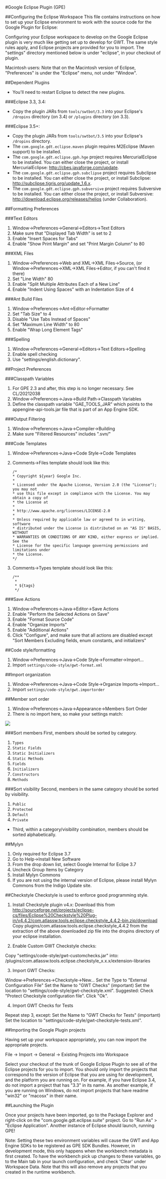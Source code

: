 #Google Eclipse Plugin (GPE)

##Configuring the Eclipse Workspace
This file contains instructions on how to set up your Eclipse environment to
work with the source code for the Google Plugin for Eclipse:

Configuring your Eclipse workspace to develop on the Google Eclipse plugin is very
much like getting set up to develop for GWT. The same style rules apply, and
Eclipse projects are provided for you to import. The "settings" directory
mentioned below is under "eclipse", in your checkout of plugin.

Macintosh users: Note that on the Macintosh version of Eclipse, "Preferences"
is under the "Eclipse" menu, not under "Window".

##Dependent Plugins

* You'll need to restart Eclipse to detect the new plugins.

###Eclipse 3.3, 3.4:

* Copy the plugin JARs from `tools/swtbot/3.3` into your Eclipse's `/dropins` directory (on 3.4)
or `/plugins` directory (on 3.3).  

###Eclipse 3.5+:

* Copy the plugin JARs from `tools/swtbot/3.5` into your Eclipse's `/dropins` directory.
* The `com.google.gdt.eclipse.maven` plugin requires M2Eclipse (Maven support) to be installed.
* The `com.google.gdt.eclipse.gph.hge` project requires MercurialEclipse to be installed. You can either
close the project, or install MercurialEclipse: http://cbes.javaforge.com/update.
* The `com.google.gdt.eclipse.gph.subclipse` project requires Subclipse to be installed. You can either
close the project, or install Subclipse: http://subclipse.tigris.org/update_1.6.x.
* The `com.google.gdt.eclipse.gph.subversive` project requires Subversive to be installed. You can either
close the project, or install Subversive: http://download.eclipse.org/releases/helios (under Collaboration).


##Formatting Preferences

###Text Editors
1. Window->Preferences->General->Editors->Text Editors
2. Make sure that "Displayed Tab Width" is set to 2
3. Enable "Insert Spaces for Tabs"
4. Enable "Show Print Margin" and set "Print Margin Column" to 80

###XML Files
1. Window->Preferences->Web and XML->XML Files->Source, (or Window->Preferences->XML->XML Files->Editor, if you can't find it there)
2. Set "Line Width" 80
3. Enable "Split Multiple Attributes Each of a New Line"
4. Enable "Indent Using Spaces" with an Indentation Size of 4

###Ant Build Files
1. Window->Preferences->Ant->Editor->Formatter
2. Set "Tab Size" to 4
3. Disable "Use Tabs Instead of Spaces"
4. Set "Maximum Line Width" to 80
5. Enable "Wrap Long Element Tags"

###Spelling
1. Window->Preferences->General->Editors->Text Editors->Spelling
2. Enable spell checking
3. Use "settings/english.dictionary".


##Project Preferences

###Classpath Variables
1. For GPE 2.3 and after, this step is no longer necessary. See CL/20212038
2. Window->Preferences->Java->Build Path->Classpath Variables
3. Define the classpath variable "GAE_TOOLS_JAR" which points to the appengine-api-tools.jar file that is part of an App Engine SDK.

###Output Filtering
1. Window->Preferences->Java->Compiler->Building
2. Make sure "Filtered Resources" includes ".svn/"

###Code Templates
1. Window->Preferences->Java->Code Style->Code Templates
2. Comments->Files template should look like this:

   ```
   /*
   * Copyright ${year} Google Inc.
   * 
   * Licensed under the Apache License, Version 2.0 (the "License"); you may not
   * use this file except in compliance with the License. You may obtain a copy of
   * the License at
   * 
   * http://www.apache.org/licenses/LICENSE-2.0
   * 
   * Unless required by applicable law or agreed to in writing, software
   * distributed under the License is distributed on an "AS IS" BASIS, WITHOUT
   * WARRANTIES OR CONDITIONS OF ANY KIND, either express or implied. See the
   * License for the specific language governing permissions and limitations under
   * the License.
   */
   ```

3. Comments->Types template should look like this:

   ```
   /**
    *
    * ${tags}
    */
   ```

###Save Actions
1. Window->Preferences->Java->Editor->Save Actions
2. Enable "Perform the Selected Actions on Save"
3. Enable "Format Source Code"
4. Enable "Organize Imports"
5. Enable "Additional Actions"
6. Click "Configure", and make sure that all actions are disabled except "Sort Members Excluding fields, enum constants, and initializers"

##Code style/formatting
1. Window->Preferences->Java->Code Style->Formatter->Import...
2. Import `settings/code-style/gwt-format.xml`

##Import organization
1. Window->Preferences->Java->Code Style->Organize Imports->Import...
2. Import `settings/code-style/gwt.importorder`

##Member sort order
1. Window->Preferences->Java->Appearance->Members Sort Order
2. There is no import here, so make your settings match:
<img src="eclipse/settings/code-style/gwt-sort-order.png" />

###Sort members
First, members should be sorted by category.

1. `Types`
2. `Static Fields`
3. `Static Initializers`
4. `Static Methods`
5. `Fields`
6. `Initializers`
7. `Constructors`
8. `Methods`

###Sort visibility
Second, members in the same category should be sorted by visibility.

1. `Public`
2. `Protected`
3. `Default`
4. `Private`

* Third, within a category/visibility combination, members should be sorted
alphabetically.


##Mylyn
1. Only required for Eclipse 3.7
2. Go to Help->Install New Software
3. From the drop down list, select Google Internal for Eclipe 3.7
4. Uncheck Group Items by Category
5. Install Mylyn Commons
6. If you are not using the internal version of Eclipse, please install Mylyn Commons from the Indigo Update site.

##Checkstyle
Checkstyle is used to enforce good programming style.

1. Install Checkstyle plugin v4.x:
   Download this from http://sourceforge.net/projects/eclipse-cs/files/Eclipse%20Checkstyle%20Plug-in/v4.4.2/com.atlassw.tools.eclipse.checkstyle_4.4.2-bin.zip/download  
   Copy plugins/com.atlassw.tools.eclipse.checkstyle_4.4.2 from the extraction
   of the above downloaded zip file into the dropins directory of your eclipse
   installation.

2. Enable Custom GWT Checkstyle checks:

Copy "settings/code-style/gwt-customchecks.jar" into:
  <eclipse>/plugins/com.atlassw.tools.eclipse.checkstyle_x.x.x/extension-libraries

3. Import GWT Checks:

Window->Preferences->Checkstyle->New...
Set the Type to "External Configuration File"
Set the Name to "GWT Checks" (important)
Set the location to "settings/code-style/gwt-checkstyle.xml".
Suggested: Check "Protect Checkstyle configuration file".
Click "Ok".

4. Import GWT Checks for Tests

Repeat step 3, except:
Set the Name to "GWT Checks for Tests" (important)
Set the location to "settings/code-style/gwt-checkstyle-tests.xml".

##Importing the Google Plugin projects

Having set up your workspace appropriately, you can now import the appropriate
projects.

File -> Import -> General -> Existing Projects into Workspace

Select your checkout of the trunk of Google Eclipse Plugin to see all of the
Eclipse projects for you to import. You should only import the projects that
correspond to the version of Eclipse that you are using for development, and
the platform you are running on. For example, if you have Eclipse 3.4, do not
import a project that has "3.3" in its name. As another example, if you are
running on Windows, do not import projects that have readme "win32" or "macosx"
in their name. 

##Launching the Plugin

Once your projects have been imported, go to the Package Explorer and
right-click on the "com.google.gdt.eclipse.suite" project. Go to 
"Run As" > "Eclipse Application".  Another instance of Eclipse should launch,
running GPE!

Note: Setting these two environment variables will cause the GWT and App Engine
SDKs to be registered as GPE SDK Bundles. However, in development mode, this
only happens when the workbench metadata is first created. To have the workbench
pick up changes to these variables,  go to the Main tab in your launch
configuration, and check 'Clear' under Workspace Data. Note that this will also
remove any projects that you created in the runtime workbench.

